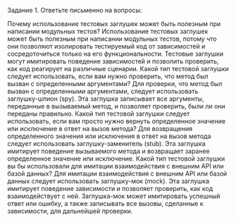 Задание 1. Ответьте письменно на вопросы:

Почему использование тестовых заглушек может быть полезным при написании модульных тестов?
Использование тестовых заглушек может быть полезным при написании модульных тестов, потому что они позволяют изолировать тестируемый код от зависимостей и сосредоточиться только на его функциональности. Тестовые заглушки могут имитировать поведение зависимостей и позволить проверить, как код реагирует на различные сценарии.
Какой тип тестовой заглушки следует использовать, если вам нужно проверить, что метод был вызван с определенными аргументами?
Для проверки, что метод был вызван с определенными аргументами, следует использовать заглушку-шпион (spy). Эта заглушка записывает все аргументы, переданные в вызываемый метод, и позволяет проверить, были ли они переданы правильно.
Какой тип тестовой заглушки следует использовать, если вам просто нужно вернуть определенное значение или исключение в ответ на вызов метода?
Для возвращения определенного значения или исключения в ответ на вызов метода следует использовать заглушку-заменитель (stub). Эта заглушка имитирует поведение вызываемого метода и возвращает заранее определенное значение или исключение.
Какой тип тестовой заглушки вы бы использовали для имитации взаимодействия с внешним API или базой данных?
Для имитации взаимодействия с внешним API или базой данных следует использовать заглушку-мок (mock). Эта заглушка имитирует поведение зависимости и позволяет проверить, как код взаимодействует с ней. Заглушка-мок может имитировать успешный ответ или ошибку, а также записывать все вызовы, сделанные к зависимости, для дальнейшей проверки.